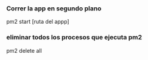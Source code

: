 ### Correr la app en segundo plano
pm2 start  [ruta del appp]

### eliminar todos los procesos que ejecuta pm2
pm2 delete all

 